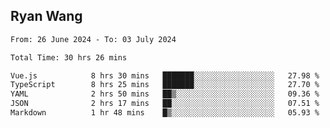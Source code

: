 ## Ryan Wang

<!--START_SECTION:waka-->

```txt
From: 26 June 2024 - To: 03 July 2024

Total Time: 30 hrs 26 mins

Vue.js            8 hrs 30 mins   ███████░░░░░░░░░░░░░░░░░░   27.98 %
TypeScript        8 hrs 25 mins   ███████░░░░░░░░░░░░░░░░░░   27.70 %
YAML              2 hrs 50 mins   ██▒░░░░░░░░░░░░░░░░░░░░░░   09.36 %
JSON              2 hrs 17 mins   ██░░░░░░░░░░░░░░░░░░░░░░░   07.51 %
Markdown          1 hr 48 mins    █▒░░░░░░░░░░░░░░░░░░░░░░░   05.93 %
```

<!--END_SECTION:waka-->
